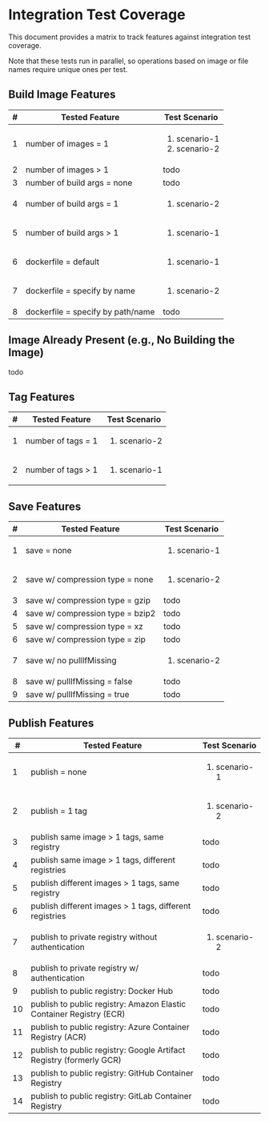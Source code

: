 # Integration Test Coverage

This document provides a matrix to track features against integration test coverage.

Note that these tests run in parallel, so operations based on image or file names require unique ones per test.


## Build Image Features

| # | Tested Feature                    | Test Scenario                                   | 
|---|-----------------------------------|-------------------------------------------------|
| 1 | number of images = 1              | <ol><li>scenario-1</li><li>scenario-2</li></ol> |
| 2 | number of images > 1              | todo                                            |
| 3 | number of build args = none       | todo                                            |
| 4 | number of build args = 1          | <ol><li>scenario-2</li></ol>                    |
| 5 | number of build args > 1          | <ol><li>scenario-1</li></ol>                    |
| 6 | dockerfile = default              | <ol><li>scenario-1</li></ol>                    |
| 7 | dockerfile = specify by name      | <ol><li>scenario-2</li></ol>                    |
| 8 | dockerfile = specify by path/name | todo                                            |


## Image Already Present (e.g., No Building the Image)

todo


## Tag Features

| # | Tested Feature     | Test Scenario                | 
|---|--------------------|------------------------------|
| 1 | number of tags = 1 | <ol><li>scenario-2</li></ol> |
| 2 | number of tags > 1 | <ol><li>scenario-1</li></ol> |


## Save Features

| # | Tested Feature                                              | Test Scenario                | 
|---|-------------------------------------------------------------|------------------------------|
| 1 | save = none                                                 | <ol><li>scenario-1</li></ol> |
| 2 | save w/ compression type = none                             | <ol><li>scenario-2</li></ol> |
| 3 | save w/ compression type = gzip                             | todo                         |
| 4 | save w/ compression type = bzip2                            | todo                         |
| 5 | save w/ compression type = xz                               | todo                         |
| 6 | save w/ compression type = zip                              | todo                         |
| 7 | save w/ no pullIfMissing                                    | <ol><li>scenario-2</li></ol> |
| 8 | save w/ pullIfMissing = false                               | todo                         |
| 9 | save w/ pullIfMissing = true                                | todo                         |


## Publish Features

| #  | Tested Feature                                                      | Test Scenario                | 
|----|---------------------------------------------------------------------|------------------------------|
| 1  | publish = none                                                      | <ol><li>scenario-1</li></ol> |
| 2  | publish = 1 tag                                                     | <ol><li>scenario-2</li></ol> |
| 3  | publish same image > 1 tags, same registry                          | todo                         |
| 4  | publish same image > 1 tags, different registries                   | todo                         |
| 5  | publish different images > 1 tags, same registry                    | todo                         |
| 6  | publish different images > 1 tags, different registries             | todo                         |
| 7  | publish to private registry without authentication                  | <ol><li>scenario-2</li></ol> |
| 8  | publish to private registry w/ authentication                       | todo                         |
| 9  | publish to public registry: Docker Hub                              | todo                         |
| 10 | publish to public registry: Amazon Elastic Container Registry (ECR) | todo                         |
| 11 | publish to public registry: Azure Container Registry (ACR)          | todo                         |
| 12 | publish to public registry: Google Artifact Registry (formerly GCR) | todo                         |
| 13 | publish to public registry: GitHub Container Registry               | todo                         |
| 14 | publish to public registry: GitLab Container Registry               | todo                         |

